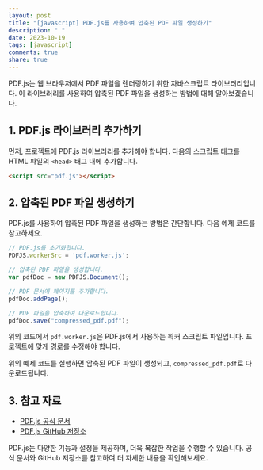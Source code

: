 ```yaml
---
layout: post
title: "[javascript] PDF.js를 사용하여 압축된 PDF 파일 생성하기"
description: " "
date: 2023-10-19
tags: [javascript]
comments: true
share: true
---
```


PDF.js는 웹 브라우저에서 PDF 파일을 렌더링하기 위한 자바스크립트 라이브러리입니다. 이 라이브러리를 사용하여 압축된 PDF 파일을 생성하는 방법에 대해 알아보겠습니다.

## 1. PDF.js 라이브러리 추가하기

먼저, 프로젝트에 PDF.js 라이브러리를 추가해야 합니다. 다음의 스크립트 태그를 HTML 파일의 `<head>` 태그 내에 추가합니다.

```html
<script src="pdf.js"></script>
```

## 2. 압축된 PDF 파일 생성하기

PDF.js를 사용하여 압축된 PDF 파일을 생성하는 방법은 간단합니다. 다음 예제 코드를 참고하세요.

```javascript
// PDF.js를 초기화합니다.
PDFJS.workerSrc = 'pdf.worker.js';

// 압축된 PDF 파일을 생성합니다.
var pdfDoc = new PDFJS.Document();

// PDF 문서에 페이지를 추가합니다.
pdfDoc.addPage();

// PDF 파일을 압축하여 다운로드합니다.
pdfDoc.save("compressed_pdf.pdf");
```

위의 코드에서 `pdf.worker.js`은 PDF.js에서 사용하는 워커 스크립트 파일입니다. 프로젝트에 맞게 경로를 수정해야 합니다.

위의 예제 코드를 실행하면 압축된 PDF 파일이 생성되고, `compressed_pdf.pdf`로 다운로드됩니다.

## 3. 참고 자료

- [PDF.js 공식 문서](https://mozilla.github.io/pdf.js/)
- [PDF.js GitHub 저장소](https://github.com/mozilla/pdf.js)

PDF.js는 다양한 기능과 설정을 제공하며, 더욱 복잡한 작업을 수행할 수 있습니다. 공식 문서와 GitHub 저장소를 참고하여 더 자세한 내용을 확인해보세요.